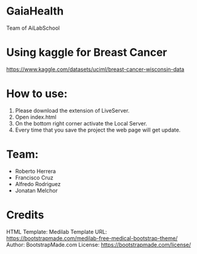 # GaiaHealth
Team of AiLabSchool

#  Using kaggle for Breast Cancer
https://www.kaggle.com/datasets/uciml/breast-cancer-wisconsin-data

# How to use:
1. Please download the extension of LiveServer.
2. Open index.html
3. On the bottom right corner activate the Local Server.
4. Every time that you save the project the web page will get update.


# Team:
 - Roberto Herrera
 - Francisco Cruz
 - Alfredo Rodriguez
 - Jonatan Melchor

# Credits
HTML Template: Medilab
Template URL: https://bootstrapmade.com/medilab-free-medical-bootstrap-theme/
Author: BootstrapMade.com
License: https://bootstrapmade.com/license/
